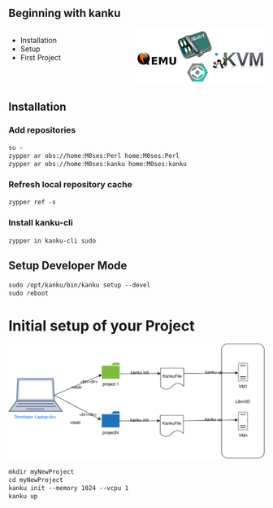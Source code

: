 <!-- .slide: data-state="normal" id="kanku-beginning" data-menu-title="Beginning with kanku" -->
## Beginning with kanku

<div
  style="display:flex;"
>
<div
  style="display:table-cell;vertical-align:top;width: 50%;"
>
  <ul>
    <li>Installation</li>
    <li>Setup</li>
    <li>First Project</li>
  </ul>
</div>
<div
  style="display:table-cell;vertical-align:top;width: 50%;text-align: right;"
>
<img 
  alt="Kanku Developer Mode Overview" 
  src="images/kanku-logo/kanku-tech-dev-mode.png"
/>
</div>
</div>


<!-- .slide: data-state="normal" id="kanku-installation" data-menu-title="Kanku Installation" -->
## Installation

### Add repositories

```none
su -
zypper ar obs://home:M0ses:Perl home:M0ses:Perl
zypper ar obs://home:M0ses:kanku home:M0ses:kanku
```

### Refresh local repository cache

```none
zypper ref -s
```

### Install kanku-cli

```none
zypper in kanku-cli sudo
```


<!-- .slide: data-state="normal" id="kanku-setup-devel" data-menu-title="Kanku Setup (Developer Mode)" -->
## Setup Developer Mode

```none
sudo /opt/kanku/bin/kanku setup --devel
sudo reboot
```


<!-- .slide: data-state="normal" id="kanku-init" data-menu-title="Kanku Initialize Project" -->
# Initial setup of your Project

<img 
  alt="Kanku Developer Mode Overview" 
  src="images/developer-mode.svg"
/>

```none
mkdir myNewProject
cd myNewProject
kanku init --memory 1024 --vcpu 1
kanku up
```
